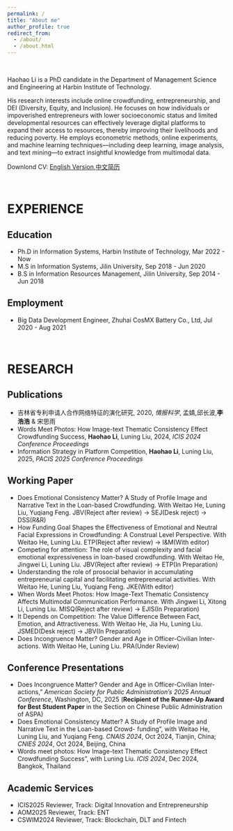 ```yaml
---
permalink: /
title: "About me"
author_profile: true
redirect_from:
  - /about/
  - /about.html
---
```


<br> 

Haohao Li is a PhD candidate in the Department of Management Science and Engineering at Harbin Institute of Technology.  

His research interests include online crowdfunding, entrepreneurship, and DEI (Diversity, Equity, and Inclusion). He focuses on how individuals or impoverished entrepreneurs with lower socioeconomic status and limited developmental resources can effectively leverage digital platforms to expand their access to resources, thereby improving their livelihoods and reducing poverty. He employs econometric methods, online experiments, and machine learning techniques—including deep learning, image analysis, and text mining—to extract insightful knowledge from multimodal data.  

Downlond CV: [English Version](https://k00.fr/kyb7yaat),[中文简历](https://k00.fr/wrqfr4lz)  

<br> 

EXPERIENCE
======

Education
------
- Ph.D in Information Systems, Harbin Institute of Technology, Mar 2022 - Now  
- M.S in Information Systems, Jilin University, Sep 2018 - Jun 2020  
- B.S in Information Resources Management, Jilin University, Sep 2014 - Jun 2018

Employment
------
- Big Data Development Engineer, Zhuhai CosMX Battery Co., Ltd, Jul 2020 - Aug 2021  

<br> 

RESEARCH
======

Publications
------
- 吉林省专利申请人合作网络特征的演化研究, 2020, _情报科学_, 孟婧,邱长波,**李浩浩** & 宋思雨
- Words Meet Photos: How Image-text Thematic Consistency Effect Crowdfunding Success, **Haohao Li**, Luning Liu, 2024, _ICIS 2024 Conference Proceedings_
- Information Strategy in Platform Competition, **Haohao Li**, Luning Liu, 2025, _PACIS 2025 Conference Proceedings_    

Working Paper
------
- Does Emotional Consistency Matter?  A Study of Profile Image and Narrative Text in the Loan-based Crowdfunding. With Weitao He, Luning Liu, Yuqiang Feng.
  JBV(Reject after review) -> SEJ(Desk reject) -> DSS(R&R)
- How Funding Goal Shapes the Effectiveness of Emotional and Neutral Facial Expressions in Crowdfunding: A Construal Level Perspective. With Weitao He, Luning Liu.
  ETP(Reject after review) -> I&M(With editor)
- Competing for attention: The role of visual complexity and facial emotional expressiveness in loan-based crowdfunding. With Weitao He, Jingwei Li, Luning Liu.
  JBV(Reject after review) -> ETP(In Preparation)
- Understanding the role of prosocial behavior in accumulating entrepreneurial capital and facilitating entrepreneurial activities. With Weitao He, Luning Liu, Yuqiang Feng.
  JKE(With editor)
- When Words Meet Photos: How Image-Text Thematic Consistency Affects Multimodal Communication Performance. With Jingwei Li, Xitong Li, Luning Liu.
  MISQ(Reject after review) -> EJIS(In Preparation)
- It Depends on Competition: The Value Difference Between Fact, Emotion, and Attractiveness. With Weitao He, Jia Hu, Luning Liu.
  JSMED(Desk reject) -> JBV(In Preparation)
- Does Incongruence Matter? Gender and Age in Officer-Civilian Inter-actions. With Weitao He, Luning Liu.
  PRA(Under Review)    

Conference Presentations
------
- Does Incongruence Matter? Gender and Age in Officer-Civilian Inter-actions,” _American Society for Public Administration’s 2025 Annual Conference_, Washington, DC, 2025 (**Recipient of the Runner-Up Award for Best Student Paper** in the Section on Chinese Public Administration of ASPA)  
- Does Emotional Consistency Matter? A Study of Profile Image and Narrative Text in the Loan-based Crowd- funding”, with Weitao He, Luning Liu, and Yuqiang Feng. _CNAIS 2024_, Oct 2024, Tianjin, China; _CNIES 2024_, Oct 2024, Beijing, China  
- Words meet photos:  How Image-text Thematic Consistency Effect Crowdfunding Success”, with Luning Liu. _ICIS 2024_, Dec 2024, Bangkok, Thailand  

Academic Services 
------
- ICIS2025 Reviewer, Track: Digital Innovation and Entrepreneurship 
- AOM2025 Reviewer, Track: ENT  
- CSWIM2024 Reviewer, Track: Blockchain, DLT and Fintech

